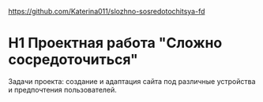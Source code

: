 https://github.com/Katerina011/slozhno-sosredotochitsya-fd

 # H1 **Проектная работа "Сложно сосредоточиться"**
Задачи проекта: создание и адаптация сайта под различные устройства и предпочтения пользователей.
